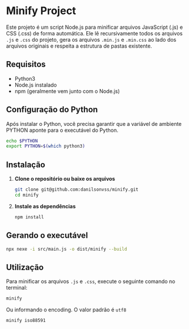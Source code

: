# Minify Project

Este projeto é um script Node.js para minificar arquivos JavaScript (.js) e CSS (.css) de forma automática. Ele lê recursivamente todos os arquivos `.js` e `.css` do projeto, gera os arquivos `.min.js` e `.min.css` ao lado dos arquivos originais e respeita a estrutura de pastas existente.

## Requisitos

- Python3 
- Node.js instalado
- npm (geralmente vem junto com o Node.js)

## Configuração do Python

Após instalar o Python, você precisa garantir que a variável de ambiente PYTHON aponte para o executável do Python.

```bash
echo $PYTHON
export PYTHON=$(which python3)
```

## Instalação

1. **Clone o repositório ou baixe os arquivos**

    ```bash
    git clone git@github.com:danilsonvss/minify.git
    cd minify
    ```

2. **Instale as dependências**

    ```bash
    npm install
    ```

## Gerando o executável

```bash
npx nexe -i src/main.js -o dist/minify --build
```

## Utilização

Para minificar os arquivos `.js` e `.css`, execute o seguinte comando no terminal:

```bash
minify
```

Ou informando o encoding. O valor padrão é `utf8`

```bash
minify iso88591
```
